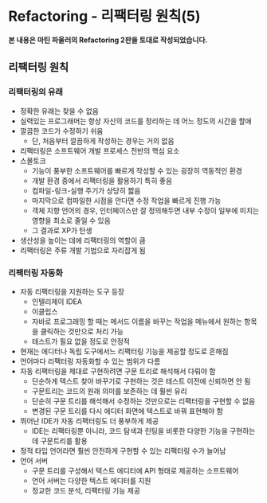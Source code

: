 # Refactoring - 리팩터링 원칙(5)

**본 내용은 마틴 파울러의 Refactoring 2판을 토대로 작성되었습니다.**



## 리팩터링 원칙

### 리팩터링의 유래

* 정확한 유래는 찾을 수 없음
* 실력있는 프로그래머는 항상 자신의 코드를 정리하는 데 어느 정도의 시간을 할애
* 깔끔한 코드가 수정하기 쉬움
  * 단, 처음부터 깔끔하게 작성하는 경우는 거의 없음
* 리팩터링은 소프트웨어 개발 프로세스 전반의 핵심 요소
* 스몰토크
  * 기능이 풍부한 소프트웨어를 빠르게 작성할 수 있는 굉장히 역동적인 환경
  * 개발 환경 중에서 리팩터링을 활용하기 특히 좋음
  * 컴파일-링크-실행 주기가 상당히 짧음
  * 마지막으로 컴파일한 시점을 안다면 수정 작업을 빠르게 진행 가능
  * 객체 지향 언어의 경우, 인터페이스만 잘 정의해두면 내부 수정이 일부에 미치는 영향을 최소로 줄일 수 있음
  * 그 결과로 XP가 탄생
* 생산성을 높이는 데에 리팩터링의 역할이 큼
* 리팩터링은 주류 개발 기법으로 자리잡게 됨



### 리팩터링 자동화

* 자동 리팩터링을 지원하는 도구 등장
  * 인텔리제이 IDEA
  * 이클립스
  * 자바로 프로그래밍 할 때는 메서드 이름을 바꾸는 작업을 메뉴에서 원하는 항목을 클릭하는 것만으로 처리 가능
  * 테스트가 필요 없을 정도로 안정적
* 현재는 에디터나 독립 도구에서느 리팩터링 기능을 제공할 정도로 흔해짐
* 언어마다 리팩터링 자동화할 수 있는 범위가 다름
* 자동 리팩터링을 제대로 구현하려면 구문 트리로 해석해서 다뤄야 함
  * 단순하게 텍스트 찾아 바꾸기로 구현하는 것은 테스트 이전에 신뢰하면 안 됨
  * 구문트리는 코드의 원래 의미를 보존하는 데 훨씬 유리
  * 단순히 구문 트리를 해석해서 수정하는 것만으로는 리팩터링을 구현할 수 없음
  * 변경된 구문 트리를 다시 에디터 화면에 텍스트로 바꿔 표현해야 함
* 뛰어난 IDE가 자동 리팩터링도 더 풍부하게 제공
  * IDE는 리팩터링뿐 아니라, 코드 탐색과 린팅을 비롯한 다양한 기능을 구현하는데 구문트리를 활용
* 정적 타입 언어라면 훨씬 안전하게 구현할 수 있는 리팩터링 수가 늘어남
* 언어 서버
  * 구문 트리를 구성해서 텍스트 에디터에 API 형태로 제공하는 소프트웨어
  * 언어 서버는 다양한 텍스트 에디터를 지원
  * 정교한 코드 분석, 리팩터링 기능 제공